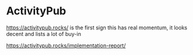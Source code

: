 # ActivityPub

https://activitypub.rocks/ is the first sign this has real momentum, it looks decent and lists a lot of buy-in

https://activitypub.rocks/implementation-report/
